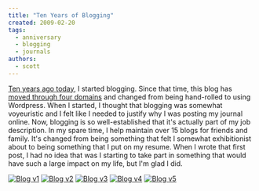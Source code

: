 ```yaml
---
title: "Ten Years of Blogging"
created: 2009-02-20
tags:
  - anniversary
  - blogging
  - journals
authors:
  - scott
---
```


[Ten years ago today](/1999/02/strange-day/), I started blogging. Since that time, this blog has [moved through four domains](http://spaceninja.local/2005/10/space-ninja-history/) and changed from being hand-rolled to using Wordpress. When I started, I thought that blogging was somewhat voyeuristic and I felt like I needed to justify why I was posting my journal online. Now, blogging is so well-established that it's actually part of my job description. In my spare time, I help maintain over 15 blogs for friends and family. It's changed from being something that felt I somewhat exhibitionist about to being something that I put on my resume. When I wrote that first post, I had no idea that was I starting to take part in something that would have such a large impact on my life, but I'm glad I did.

[![Blog v1](/images/3118099839_39aba44b84_s.jpg)](http://www.flickr.com/photos/spaceninja/3118099839/) [![Blog v2](/images/3118927124_2811ac99c9_s.jpg)](http://www.flickr.com/photos/spaceninja/3118927124/) [![Blog v3](/images/3118927084_78ffc66959_s.jpg)](http://www.flickr.com/photos/spaceninja/3118927084/) [![Blog v4](/images/3118927226_bd36766091_s.jpg)](http://www.flickr.com/photos/spaceninja/3118927226/) [![Blog v5](/images/3118100415_1960884473_s.jpg)](http://www.flickr.com/photos/spaceninja/3118100415/)
